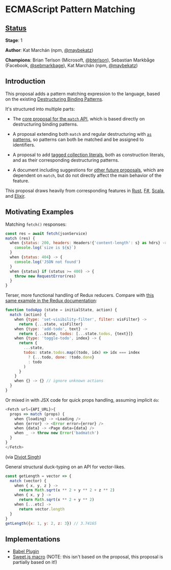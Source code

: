 # ECMAScript Pattern Matching

## [Status](https://tc39.github.io/process-document/)

**Stage**: 1

**Author**: Kat Marchán (npm, [@maybekatz](https://twitter.com/maybekatz))

**Champions**: Brian Terlson (Microsoft, [@bterlson](https://twitter.com/bterlson)), Sebastian Markbåge (Facebook, [@sebmarkbage](https://twitter.com/sebmarkbage)), Kat Marchán (npm, [@maybekatz](https://twitter.com/maybekatz))

## Introduction

This proposal adds a pattern matching expression to the language, based on the
existing [Destructuring Binding
Patterns](https://tc39.github.io/ecma262/#sec-destructuring-binding-patterns).

It's structured into multiple parts:

* The [core proposal for the `match` API](CORE.md), which is based directly on destructuring binding patterns.

* A proposal extending both `match` and regular destructuring with [`as` patterns](https://github.com/zkat/proposal-as-patterns), so patterns can both be matched and be assigned to identifiers.

* A proposal to add [tagged collection literals](https://github.com/zkat/proposal-collection-literals), both as construction literals, and as their corresponding destructuring patterns.

* A document including suggestions for [other future proposals](TO_INFINITY_AND_BEYOND.md), which are dependent on `match`, but do not directly affect the main behavior of the feature.

This proposal draws heavily from corresponding features in
[Rust](https://doc.rust-lang.org/1.6.0/book/patterns.html),
[F#](https://docs.microsoft.com/en-us/dotnet/fsharp/language-reference/pattern-matching),
[Scala](http://www.scala-lang.org/files/archive/spec/2.11/08-pattern-matching.html),
and [Elixir](https://elixir-lang.org/getting-started/pattern-matching.html).

## Motivating Examples

Matching `fetch()` responses:

```javascript
const res = await fetch(jsonService)
match (res) {
  when {status: 200, headers: Headers!{'content-length': s} as hdrs} -> {
    console.log(`size is ${s}`)
  }
  when {status: 404} -> {
    console.log('JSON not found')
  }
  when {status} if (status >= 400) -> {
    throw new RequestError(res)
  }
}
```

Terser, more functional handling of Redux reducers. Compare with [this same
example in the Redux
documentation](https://redux.js.org/basics/reducers#splitting-reducers):

```js
function todoApp (state = initialState, action) {
  match (action) {
    when {type: 'set-visibility-filter', filter: visFilter} ->
      return {...state, visFilter}
    when {type: 'add-todo', text} ->
      return {...state, todos: [...state.todos, {text}]}
    when {type: 'toggle-todo', index} -> {
      return {
        ...state,
        todos: state.todos.map((todo, idx) => idx === index
          ? {...todo, done: !todo.done}
          : todo
        )
      }
    }
    when {} -> {} // ignore unknown actions
  }
}
```

Or mixed in with JSX code for quick props handling, assuming implicit `do`:

```js
<Fetch url={API_URL}>{
  props => match (props) {
    when {loading} -> <Loading />
    when {error} -> <Error error={error} />
    when {data} -> <Page data={data} />
    when _ -> throw new Error('badmatch')
  }
}
</Fetch>
```
(via [Divjot Singh](https://twitter.com/bogas04/status/977499729557839873))

General structural duck-typing on an API for vector-likes.

```js
const getLength = vector => {
  match (vector) {
    when { x, y, z } ->
      return Math.sqrt(x ** 2 + y ** 2 + z ** 2)
    when { x, y } ->
      return Math.sqrt(x ** 2 + y ** 2)
    when [...etc] ->
      return vector.length
  }
}
getLength({x: 1, y: 2, z: 3}) // 3.74165
```

## Implementations

* [Babel Plugin](https://github.com/babel/babel/pull/7633)
* [Sweet.js macro](https://github.com/natefaubion/sparkler) (NOTE: this isn't based on the proposal, this proposal is partially based on it!)
